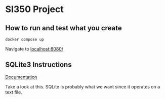 # SI350 Project

## How to run and test what you create

```text
docker compose up
```

Navigate to [localhost:8080/](localhost:8080/)

## SQLite3 Instructions

[Documentation](https://www.php.net/manual/en/book.sqlite3.php)

Take a look at this. SQLite is probably what we want since it operates on a text file.
